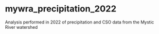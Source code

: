 # mywra_precipitation_2022
Analysis performed in 2022 of precipitation and CSO data from the Mystic River watershed
